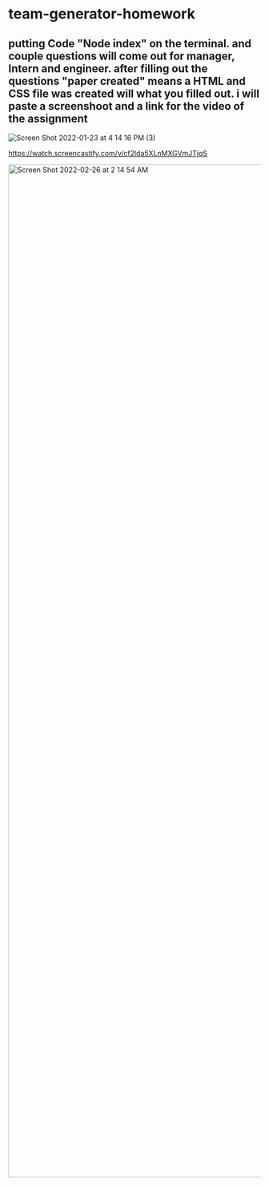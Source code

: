 # team-generator-homework

## putting Code "Node index" on the terminal. and couple questions will come out for manager, Intern and engineer. after filling out the questions "paper created" means a HTML and CSS file was created will what you filled out. i will paste a screenshoot and a link for the video of the assignment   

![Screen Shot 2022-01-23 at 4 14 16 PM (3)](https://user-images.githubusercontent.com/92010483/150702054-d108c996-f71b-423e-a318-d9cf4ee267d7.png)


https://watch.screencastify.com/v/cf2lda5XLnMXGVmJTjqS


<img width="2024" alt="Screen Shot 2022-02-26 at 2 14 54 AM" src="https://user-images.githubusercontent.com/92010483/155837544-1ef623ae-5be6-4d5b-b310-ed9553f4b7a5.png">
